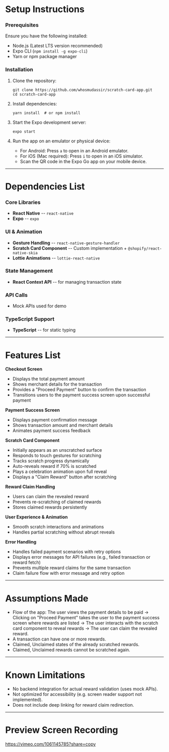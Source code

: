 # Setup Instructions

### Prerequisites

Ensure you have the following installed:

- Node.js (Latest LTS version recommended)
- Expo CLI (`npm install -g expo-cli`)
- Yarn or npm package manager

### Installation

1.  Clone the repository:

    ```
    git clone https://github.com/whosmudassir/scratch-card-app.git
    cd scratch-card-app

    ```

2.  Install dependencies:

    ```
    yarn install  # or npm install

    ```

3.  Start the Expo development server:

    ```
    expo start

    ```

4.  Run the app on an emulator or physical device:
    - For Android: Press `a` to open in an Android emulator.
    - For iOS (Mac required): Press `i` to open in an iOS simulator.
    - Scan the QR code in the Expo Go app on your mobile device.

---

# Dependencies List

### Core Libraries

- **React Native** -- `react-native`
- **Expo** -- `expo`

### UI & Animation

- **Gesture Handling** -- `react-native-gesture-handler`
- **Scratch Card Component** -- Custom implementation + `@shopify/react-native-skia`
- **Lottie Animations** -- `lottie-react-native`

### State Management

- **React Context API** -- for managing transaction state

### API Calls

- Mock APIs used for demo

### TypeScript Support

- **TypeScript** -- for static typing

---

# Features List

**Checkout Screen**

- Displays the total payment amount
- Shows merchant details for the transaction
- Provides a "Proceed Payment" button to confirm the transaction
- Transitions users to the payment success screen upon successful payment

**Payment Success Screen**

- Displays payment confirmation message
- Shows transaction amount and merchant details
- Animates payment success feedback

**Scratch Card Component**

- Initially appears as an unscratched surface
- Responds to touch gestures for scratching
- Tracks scratch progress dynamically
- Auto-reveals reward if 70% is scratched
- Plays a celebration animation upon full reveal
- Displays a "Claim Reward" button after scratching

**Reward Claim Handling**

- Users can claim the revealed reward
- Prevents re-scratching of claimed rewards
- Stores claimed rewards persistently

**User Experience & Animation**

- Smooth scratch interactions and animations
- Handles partial scratching without abrupt reveals

**Error Handling**

- Handles failed payment scenarios with retry options
- Displays error messages for API failures (e.g., failed transaction or reward fetch)
- Prevents multiple reward claims for the same transaction
- Claim failure flow with error message and retry option

---

# Assumptions Made

- Flow of the app: The user views the payment details to be paid → Clicking on "Proceed Payment" takes the user to the payment success screen where rewards are listed → The user interacts with the scratch card component to reveal rewards → The user can claim the revealed reward.
- A transaction can have one or more rewards.
- Claimed, Unclaimed states of the already scratched rewards.
- Claimed, Unclaimed rewards cannot be scratched again.

---

# Known Limitations

- No backend integration for actual reward validation (uses mock APIs).
- Not optimized for accessibility (e.g. screen reader support not implemented).
- Does not include deep linking for reward claim redirection.

---

# Preview Screen Recording

https://vimeo.com/1061145785?share=copy
